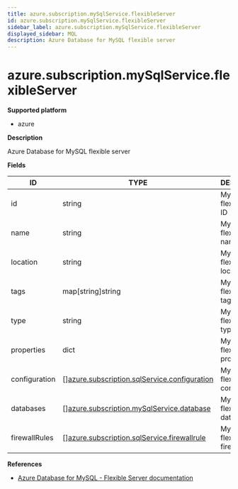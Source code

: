 ```yaml
---
title: azure.subscription.mySqlService.flexibleServer
id: azure.subscription.mySqlService.flexibleServer
sidebar_label: azure.subscription.mySqlService.flexibleServer
displayed_sidebar: MQL
description: Azure Database for MySQL flexible server
---
```


# azure.subscription.mySqlService.flexibleServer

**Supported platform**

- azure

**Description**

Azure Database for MySQL flexible server

**Fields**

| ID            | TYPE                                                                                                    | DESCRIPTION                          |
| ------------- | ------------------------------------------------------------------------------------------------------- | ------------------------------------ |
| id            | string                                                                                                  | MySQL flexible server ID             |
| name          | string                                                                                                  | MySQL flexible server name           |
| location      | string                                                                                                  | MySQL flexible server location       |
| tags          | map[string]string                                                                                       | MySQL flexible server tags           |
| type          | string                                                                                                  | MySQL flexible server type           |
| properties    | dict                                                                                                    | MySQL flexible server properties     |
| configuration | &#91;&#93;[azure.subscription.sqlService.configuration](azure.subscription.sqlservice.configuration.md) | MySQL flexible server configuration  |
| databases     | &#91;&#93;[azure.subscription.mySqlService.database](azure.subscription.mysqlservice.database.md)       | MySQL flexible server databases      |
| firewallRules | &#91;&#93;[azure.subscription.sqlService.firewallrule](azure.subscription.sqlservice.firewallrule.md)   | MySQL flexible server firewall rules |

**References**

- [Azure Database for MySQL - Flexible Server documentation](https://learn.microsoft.com/en-us/azure/mysql/)
